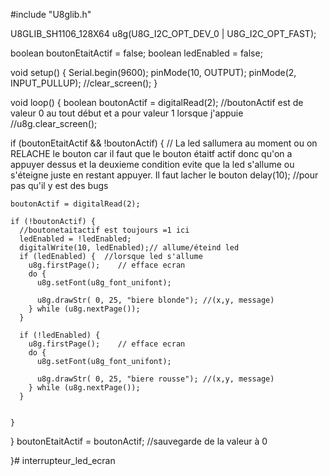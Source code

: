 #include "U8glib.h"

U8GLIB_SH1106_128X64 u8g(U8G_I2C_OPT_DEV_0 | U8G_I2C_OPT_FAST);

boolean boutonEtaitActif = false;
boolean ledEnabled = false;

void setup() {
  Serial.begin(9600);
  pinMode(10, OUTPUT);
  pinMode(2, INPUT_PULLUP);
  //clear_screen();
}

void loop() {
  boolean boutonActif = digitalRead(2); //boutonActif est de valeur 0 au tout début et a pour valeur 1 lorsque j'appuie
  //u8g.clear_screen();


  if (boutonEtaitActif && !boutonActif) {   // La led sallumera au moment ou on RELACHE le bouton car il faut que le bouton étaitf actif donc qu'on a appuyer dessus et la deuxieme condition evite que la led s'allume ou s'éteigne juste en restant appuyer. Il faut lacher le bouton
    delay(10); //pour pas qu'il y est des bugs

    boutonActif = digitalRead(2);

    if (!boutonActif) {
      //boutonetaitactif est toujours =1 ici
      ledEnabled = !ledEnabled;
      digitalWrite(10, ledEnabled);// allume/éteind led
      if (ledEnabled) {  //lorsque led s'allume
        u8g.firstPage();    // efface ecran
        do {
          u8g.setFont(u8g_font_unifont);

          u8g.drawStr( 0, 25, "biere blonde"); //(x,y, message)
        } while (u8g.nextPage());
      }

      if (!ledEnabled) {
        u8g.firstPage();    // efface ecran
        do {
          u8g.setFont(u8g_font_unifont);

          u8g.drawStr( 0, 25, "biere rousse"); //(x,y, message)
        } while (u8g.nextPage());
      }


    }

  }
  boutonEtaitActif = boutonActif; //sauvegarde de la valeur à 0



}# interrupteur_led_ecran
